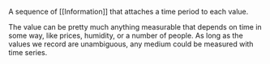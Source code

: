 A sequence of [[Information]] that attaches a time period to each value.

The value can be pretty much anything measurable that depends on time in some way, like prices, humidity, or a number of people. As long as the values we record are unambiguous, any medium could be measured with time series.